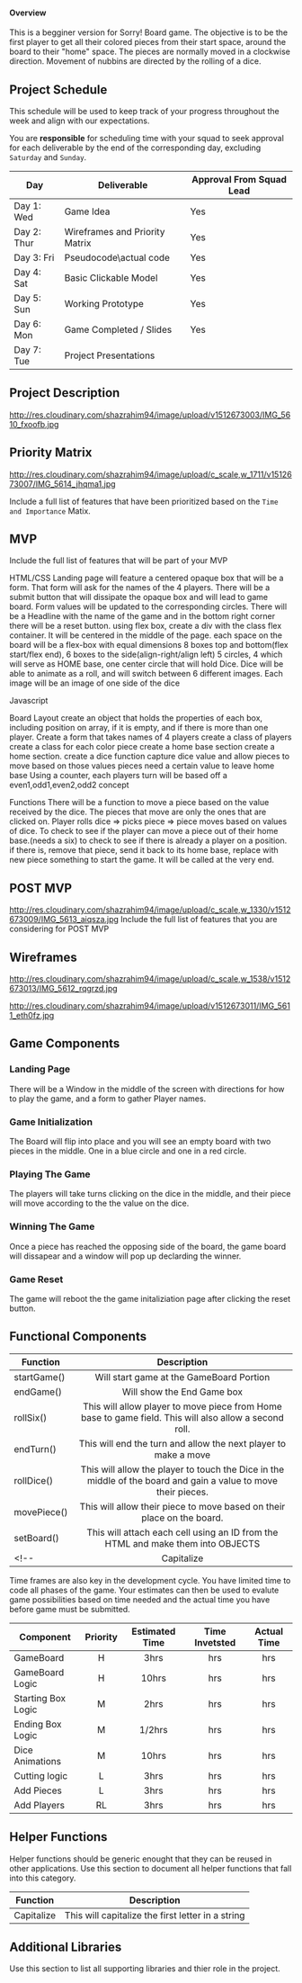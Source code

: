 #### Overview

This is a begginer version for Sorry! Board game. The objective is to be the first player to get all their colored pieces from their start space, around the board to their "home" space. The pieces are normally moved in a clockwise direction. Movement of nubbins are directed by the rolling of a dice.

## Project Schedule

This schedule will be used to keep track of your progress throughout the week and align with our expectations.  

You are **responsible** for scheduling time with your squad to seek approval for each deliverable by the end of the corresponding day, excluding `Saturday` and `Sunday`.

|  Day | Deliverable | Approval From Squad Lead
|---|---| ---|
|Day 1: Wed| Game Idea| Yes
|Day 2: Thur| Wireframes and Priority Matrix| Yes
|Day 3: Fri| Pseudocode\actual code|Yes
|Day 4: Sat| Basic Clickable Model |Yes
|Day 5: Sun| Working Prototype |Yes
|Day 6: Mon| Game Completed / Slides |Yes
|Day 7: Tue| Project Presentations |

## Project Description
http://res.cloudinary.com/shazrahim94/image/upload/v1512673003/IMG_5610_fxoofb.jpg


## Priority Matrix
http://res.cloudinary.com/shazrahim94/image/upload/c_scale,w_1711/v1512673007/IMG_5614_jhqma1.jpg

Include a full list of features that have been prioritized based on the `Time and Importance` Matix.  

## MVP 

Include the full list of features that will be part of your MVP 

HTML/CSS
Landing page will feature a centered opaque box that will be a form. That form will ask for the names of the 4 players.
There will be a submit button that will dissipate the opaque box and will lead to game board. Form values will be updated to the corresponding circles. 
There will be a Headline with the name of the game and in the bottom right corner there will be a reset button.
using flex box, create a div with the class flex container. It will be centered in the middle of the page.
each space on the board will be a flex-box with equal dimensions
8 boxes top and bottom(flex start/flex end), 6 boxes to the side(align-right/align left)
5 circles, 4 which will serve as HOME base, one center circle that will hold Dice. 
Dice will be able to animate as a roll, and will switch between 6 different images. Each image will be an image of one side of the dice


Javascript

Board Layout
create an object that holds the properties of each box, including position on array, if it is empty, and if there is more than one player.
Create a form that takes names of 4 players
create a class of players
create a class for each color piece
create a home base section
create a home section.
create a dice function 
capture dice value and allow pieces to move based on those values
pieces need a certain value to leave home base
Using a counter, each players turn will be based off a even1,odd1,even2,odd2 concept


Functions
There will be a function to move a piece based on the value received by the dice. 
The pieces that move are only the ones that are clicked on.
Player rolls dice => picks piece => piece moves based on values of dice.
To check to see if the player can move a piece out of their home base.(needs a six)
to check to see if there is already a player on a position. if there is, remove that piece, send it back to its home base, replace with new piece
something to start the game. It will be called at the very end.



## POST MVP
http://res.cloudinary.com/shazrahim94/image/upload/c_scale,w_1330/v1512673009/IMG_5613_aiqsza.jpg
Include the full list of features that you are considering for POST MVP

## Wireframes
http://res.cloudinary.com/shazrahim94/image/upload/c_scale,w_1538/v1512673013/IMG_5612_rqgrzd.jpg

http://res.cloudinary.com/shazrahim94/image/upload/v1512673011/IMG_5611_eth0fz.jpg
## Game Components

### Landing Page
There will be a Window in the middle of the screen with directions for how to play the game, and a form to gather Player names.

### Game Initialization
The Board will flip into place and you will see an empty board with two pieces in the middle. One in a blue circle and one in a red circle.

### Playing The Game
The players will take turns clicking on the dice in the middle, and their piece will move according to the the value on the dice.

### Winning The Game
Once a piece has reached the opposing side of the board, the game board will dissapear and a window will pop up declarding the winner.

### Game Reset
The game will reboot the the game initaliziation page after clicking the reset button.

## Functional Components


| Function | Description | 
| --- | :---: |  
| startGame()| Will start game at the GameBoard Portion | 
| endGame()| Will show the End Game box | 
| rollSix() | This will allow player to move piece from Home base to game field. This will also allow a second roll. | 
| endTurn() | This will end the turn and allow the next player to make a move | 
| rollDice() | This will allow the player to touch the Dice in the middle of the board and gain a value to move their pieces. | 
| movePiece() | This will allow their piece to move based on their place on the board. | 
| setBoard() | This will attach each cell using an ID from the HTML and make them into OBJECTS | 
<!-- | Capitalize | This will capitalize the first letter in a string | -->


Time frames are also key in the development cycle.  You have limited time to code all phases of the game.  Your estimates can then be used to evalute game possibilities based on time needed and the actual time you have before game must be submitted. 

| Component | Priority | Estimated Time | Time Invetsted | Actual Time |
| --- | :---: |  :---: | :---: | :---: |
| GameBoard | H | 3hrs| hrs | hrs |
| GameBoard Logic | H | 10hrs| hrs | hrs |
| Starting Box Logic| M | 2hrs| hrs | hrs |
| Ending Box Logic| M | 1/2hrs| hrs | hrs |
| Dice Animations | M | 10hrs| hrs | hrs |
| Cutting logic | L | 3hrs| hrs | hrs |
| Add Pieces | L | 3hrs| hrs | hrs |
| Add Players| RL | 3hrs| hrs | hrs |


## Helper Functions
Helper functions should be generic enought that they can be reused in other applications. Use this section to document all helper functions that fall into this category.

| Function | Description | 
| --- | :---: |  
| Capitalize | This will capitalize the first letter in a string | 

## Additional Libraries
 Use this section to list all supporting libraries and thier role in the project. 
